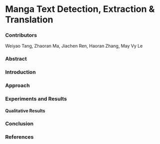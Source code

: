 # Manga Text Detection, Extraction & Translation

### Contributors

Weiyao Tang, Zhaoran Ma, Jiachen Ren, Haoran Zhang, May Vy Le

### Abstract

[//]: # "abstract.md"

### Introduction

[//]: # "introduction.md"

### Approach

[//]: # "approach.md"

### Experiments and Results

[//]: # "experiments_and_results.md"

#### Qualitative Results

[//]: # "experiments_and_results.md"

### Conclusion

[//]: # "conclusion.md"

### References

[//]: # "references.md"
